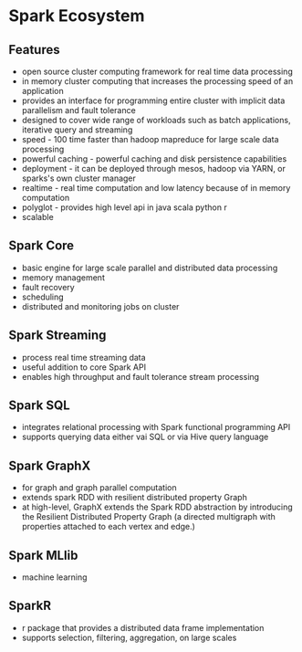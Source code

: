 # Spark Ecosystem

## Features

- open source cluster computing framework for real time data processing
- in memory cluster computing that increases the processing speed of an application
- provides an interface for programming entire cluster with implicit data parallelism and fault tolerance
- designed to cover wide range of workloads such as batch applications, iterative query and streaming
- speed - 100 time faster than hadoop mapreduce for large scale data processing
- powerful caching - powerful caching and disk persistence capabilities
- deployment - it can be deployed through mesos, hadoop via YARN, or sparks's own cluster manager
- realtime - real time computation and low latency because of in memory computation
- polyglot - provides high level api in java scala python r
- scalable

## Spark Core

- basic engine for large scale parallel and distributed data processing
- memory management
- fault recovery
- scheduling
- distributed and monitoring jobs on cluster

## Spark Streaming

- process real time streaming data
- useful addition to core Spark API
- enables high throughput and fault tolerance stream processing

## Spark SQL

- integrates relational processing with Spark functional programming API
- supports querying data either vai SQL or via Hive query language

## Spark GraphX

- for graph and graph parallel computation
- extends spark RDD with resilient distributed property Graph
- at high-level, GraphX extends the Spark RDD abstraction by introducing the Resilient Distributed Property Graph (a directed multigraph with properties attached to each vertex and edge.)

## Spark MLlib

- machine learning

## SparkR

- r package that provides a distributed data frame implementation
- supports selection, filtering, aggregation, on large scales